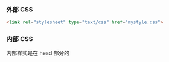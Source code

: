 ### 外部 CSS

```html
<link rel="stylesheet" type="text/css" href="mystyle.css">
```

### 内部 CSS

内部样式是在 head 部分的 <style> 元素中进行定义。

### 行内 CSS

行内样式具有最高优先级，并且将覆盖外部和内部样式以及浏览器默认样式。

```css
<p style="color:red;">This is a paragraph.</p>
```

### CSS的值和单位

- **px**，像素，绝对单位

- **em**，在 font-size 中使用是相对于父元素的字体大小，在其他属性中使用是相对于自身的字体大小，如 width

- **rem**，html 根元素的字体大小

- **百分比**，在许多情况下，百分比与长度的处理方法是一样的。百分比的问题在于，它们总是相对于其他值设置的。例如，如果将元素的字体大小设置为百分比，那么它将是元素父元素字体大小的百分比。如果使用百分比作为宽度值，那么它将是父值宽度的百分比。

- **数字**，有些值接受数字，不添加任何单位。接受无单位数字的属性的一个例子是不透明度属性（opacity ），它控制元素的不透明度(它的透明程度)。此属性接受0(完全透明)和1(完全不透明)之间的数字。
